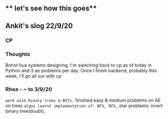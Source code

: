## ** let's see how this goes**

## Ankit's slog 22/9/20

### CP

<!-- `Heaps`: Min Heap Construction
<br/> -->

<!-- `Sort`: Heap Sort
<br/> -->
<!-- `Search`: Search in sorted Matrix
<br/> -->
<!-- `Tries` : Suffix Trie Construction
<br/> -->
<!-- `Hash Tables`: Suffix Trie Construction
<br/> -->
<!-- `YouTube`: started watching HackerRank's DS playlist. Looks pretty neat
<br/> -->

<!-- `Trees` : Same BST, Max Path Sum in BT
<br/> -->

<!-- `Arrays`: Sub-Array sort
<br/> -->

<!-- `Dynamic programming` : Min number of jumps, Water area
<br/> -->
<!--
`Linked Lists` :Find Loops
<br/> -->

<!-- `Famous Algorithms` : Topological sort
<br/> -->

<!-- `Recursion`: Lowest common manager`
<br/> -->
<!-- `Graphs` : Youngest common ancestor
<br/> -->
<!-- `Strings` : Balanced Brackets -->

<!--### Entire week's problems revised, github repo updated-->

### Thoughts

Bohot hua systems designing. I'm switching back to cp as of today in Python and 3 ae problems per day. Once I finish backend, probably this week, I'll go all out with cp

### Rhea - ~ to 3/9/20

`work with binary trees & BSTs.` finished easy & medium problems on AE on trees
`algos learnt implementation of: BFS, DFS,` star problems: invert binary tree(doubt),
